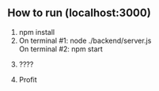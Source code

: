 
## How to run (localhost:3000)
1) npm install
2) On terminal #1:    node ./backend/server.js <br>
   On terminal #2:   npm start
3) <p>????</p>
4) Profit
